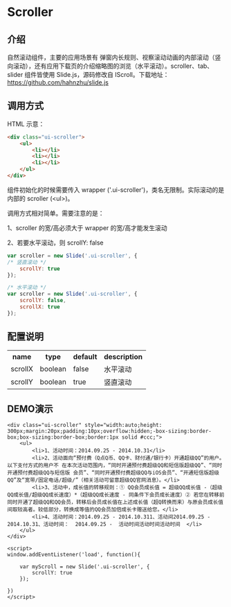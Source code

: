 # Scroller

## 介绍

自然滚动组件，主要的应用场景有 弹窗内长规则、视察滚动动画的内部滚动（竖向滚动），还有应用下载页的介绍缩略图的浏览（水平滚动）。scroller、tab、slider 组件皆使用 Slide.js，源码修改自 IScroll。下载地址：https://github.com/hahnzhu/slide.js

## 调用方式

HTML 示意：
```html
<div class="ui-scroller">
	<ul>
		<li></li>
		<li></li>
		<li></li>
	</ul>
</div>
```

组件初始化的时候需要传入 wrapper ('.ui-scroller')，类名无限制。实际滚动的是内部的 scroller (&lt;ul&gt;)。

调用方式相对简单。需要注意的是：

1、scroller 的宽/高必须大于 wrapper 的宽/高才能发生滚动

2、若要水平滚动，则 scrollY: false



```js
var scroller = new Slide('.ui-scroller', {
/* 竖直滚动 */
	scrollY: true
});

/* 水平滚动 */
var scroller = new Slide('.ui-scroller', {
	scrollY: false,
	scrollX: true
});
```


## 配置说明

<table>
	<tr>
		<th>name</th>
		<th>type</th>
		<th>default</th>
		<th>description</th>
	</tr>
	<tr>
		<td>scrollX</td>
		<td>boolean</td>
		<td>false</td>
		<td>水平滚动</td>
	</tr>
	<tr>
		<td>scrollY</td>
		<td>boolean</td>
		<td>true</td>
		<td>竖直滚动</td>
	</tr>
</table>



## DEMO演示
```iframe
<div class="ui-scroller" style="width:auto;height: 300px;margin:20px;padding:10px;overflow:hidden;-box-sizing:border-box;box-sizing:border-box;border:1px solid #ccc;">
	<ul>
		<li>1、活动时间：2014.09.25 - 2014.10.31</li>
		<li>2、活动面向“预付费（Q点Q币、QQ卡、财付通/银行卡）开通超级QQ”的用户。以下支付方式的用户不 在本次活动范围内，“同时开通预付费超级QQ和短信版超级QQ”、“同时开通预付费超级QQ与短信版 会员”、“同时开通预付费超级QQ与iOS会员”、“开通短信版超级QQ”及“宽带/固定电话/超级/”（相关活动可留意超级QQ官网消息）。</li>
		<li>3、活动中，成长值的转移规则：① QQ会员成长值 = 超级QQ成长值 -（超级QQ成长值/超级QQ成长速度）*（超级QQ成长速度 - 同条件下会员成长速度）② 若您在转移前同时开通了超级QQ和QQ会员，转移后会员成长值在上述成长值（超Q转换而来）与原会员成长值间取较高者。较低部分，转换成等值的QQ会员加倍成长卡赠送给您。</li>
		<li>4、活动时间：2014.09.25 - 2014.10.311、活动间2014.09.25 - 2014.10.31、活动时间：  2014.09.25 -  活动时间活动时间活动时间  </li>
	</ul>
</div>

<script>
window.addEventListener('load', function(){
	
	var myScroll = new Slide('.ui-scroller', {
		scrollY: true
	});
	
})
</script>
```


